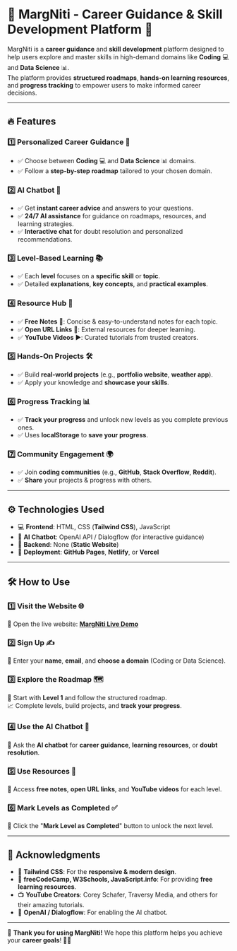 # 🌟 MargNiti - Career Guidance & Skill Development Platform 🚀  

MargNiti is a **career guidance** and **skill development** platform designed to help users explore and master skills in high-demand domains like **Coding** 💻 and **Data Science** 📊.  
The platform provides **structured roadmaps**, **hands-on learning resources**, and **progress tracking** to empower users to make informed career decisions.  

---

## 🔥 Features  

### 1️⃣ Personalized Career Guidance 🎯  
- ✅ Choose between **Coding** 💻 and **Data Science** 📊 domains.  
- ✅ Follow a **step-by-step roadmap** tailored to your chosen domain.  

### 2️⃣ AI Chatbot 🤖  
- ✅ Get **instant career advice** and answers to your questions.  
- ✅ **24/7 AI assistance** for guidance on roadmaps, resources, and learning strategies.  
- ✅ **Interactive chat** for doubt resolution and personalized recommendations.  

### 3️⃣ Level-Based Learning 📚  
- ✅ Each **level** focuses on a **specific skill** or **topic**.  
- ✅ Detailed **explanations**, **key concepts**, and **practical examples**.  

### 4️⃣ Resource Hub 📖  
- ✅ **Free Notes** 📝: Concise & easy-to-understand notes for each topic.  
- ✅ **Open URL Links** 🔗: External resources for deeper learning.  
- ✅ **YouTube Videos** ▶️: Curated tutorials from trusted creators.  

### 5️⃣ Hands-On Projects 🛠️  
- ✅ Build **real-world projects** (e.g., **portfolio website**, **weather app**).  
- ✅ Apply your knowledge and **showcase your skills**.  

### 6️⃣ Progress Tracking 📊  
- ✅ **Track your progress** and unlock new levels as you complete previous ones.  
- ✅ Uses **localStorage** to **save your progress**.  

### 7️⃣ Community Engagement 🌍  
- ✅ Join **coding communities** (e.g., **GitHub**, **Stack Overflow**, **Reddit**).  
- ✅ **Share** your projects & progress with others.  

---

## ⚙️ Technologies Used  
- 💻 **Frontend**: HTML, CSS (**Tailwind CSS**), JavaScript  
- 🤖 **AI Chatbot**: OpenAI API / Dialogflow (for interactive guidance)  
- 🚫 **Backend**: None (**Static Website**)  
- 🚀 **Deployment**: **GitHub Pages**, **Netlify**, or **Vercel**  

---

## 🛠️ How to Use  

### 1️⃣ Visit the Website 🌐  
🔗 Open the live website: **[MargNiti Live Demo](#)**  

### 2️⃣ Sign Up ✍️  
📩 Enter your **name**, **email**, and **choose a domain** (Coding or Data Science).  

### 3️⃣ Explore the Roadmap 🗺️  
📌 Start with **Level 1** and follow the structured roadmap.  
📈 Complete levels, build projects, and **track your progress**.  

### 4️⃣ Use the AI Chatbot 🤖  
💬 Ask the **AI chatbot** for **career guidance**, **learning resources**, or **doubt resolution**.  

### 5️⃣ Use Resources 📑  
📖 Access **free notes**, **open URL links**, and **YouTube videos** for each level.  

### 6️⃣ Mark Levels as Completed ✅  
🎯 Click the "**Mark Level as Completed**" button to unlock the next level.  

---

## 🙌 Acknowledgments  

- 🎨 **Tailwind CSS**: For the **responsive & modern design**.  
- 📖 **freeCodeCamp, W3Schools, JavaScript.info**: For providing **free learning resources**.  
- 📺 **YouTube Creators**: Corey Schafer, Traversy Media, and others for their amazing tutorials.  
- 🤖 **OpenAI / Dialogflow**: For enabling the AI chatbot.  

---

🚀 **Thank you for using MargNiti!** We hope this platform helps you achieve your **career goals**! 💪✨  
